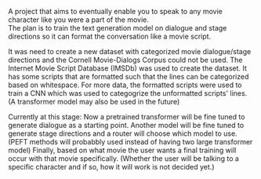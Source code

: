 A project that aims to eventually enable you to speak to any movie character like you were a part of the movie.\
The plan is to train the text generation model on dialogue and stage directions so it can format the conversation like a movie script.

It was need to create a new dataset with categorized movie dialogue/stage directions and the Cornell Movie-Dialogs Corpus could not be used.
The Internet Movie Script Database (IMSDb) was used to create the dataset. It has some scripts that are formatted such that the lines can be categorized based on whitespace.
For more data, the formatted scripts were used to train a CNN which was used to categogrize the unformatted scripts' lines. (A transformer model may also be used in the future)

Currently at this stage: Now a pretrained transformer will be fine tuned to generate dialogue as a starting point.
Another model will be fine tuned to generate stage directions and a router will choose which model to use. (PEFT methods will probabbly used instead of having two large transformer model)
Finally, based on what movie the user wants a final training will occur with that movie specifically. 
(Whether the user will be talking to a specific character and if so, how it will work is not decided yet.)

